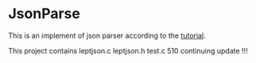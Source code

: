 # JsonParse
This is an implement of json parser according to the [tutorial](https://github.com/miloyip/json-tutorial).

This project contains leptjson.c  leptjson.h  test.c
510 continuing update !!!
